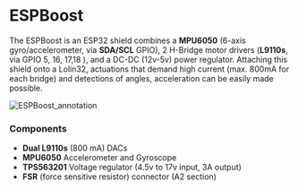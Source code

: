 # ESPBoost
The ESPBoost is an ESP32 shield combines a **MPU6050** (6-axis gyro/accelerometer, via **SDA/SCL** GPIO), 2 H-Bridge motor drivers (**L9110s**, via GPIO 5, 16, 17,18 ), and a DC-DC (12v-5v) power regulator. Attaching this shield onto a Lolin32, actuations that demand high current (max. 800mA for each bridge) and detections of angles, acceleration can be easily made possible.  

 ![ESPBoost_annotation](https://i.loli.net/2020/05/14/O4kCBfDPE8JiU2I.png)

### Components

* **Dual L9110s** (800 mA) DACs
* **MPU6050** Accelerometer and Gyroscope
* **TPS563201** Voltage regulator (4.5v to 17v input, 3A output)
* **FSR** (force sensitive resistor) connector  (A2 section)